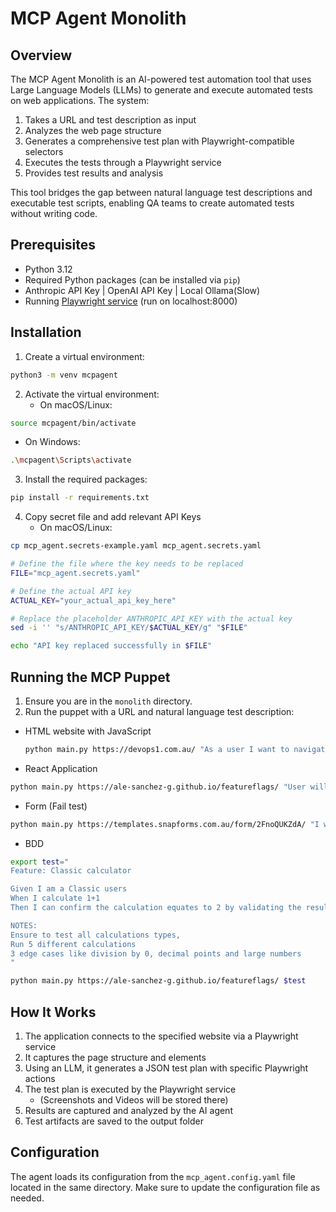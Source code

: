 # MCP Agent Monolith

## Overview
The MCP Agent Monolith is an AI-powered test automation tool that uses Large Language Models (LLMs) to generate and execute automated tests on web applications. The system:

1. Takes a URL and test description as input
2. Analyzes the web page structure
3. Generates a comprehensive test plan with Playwright-compatible selectors
4. Executes the tests through a Playwright service
5. Provides test results and analysis

This tool bridges the gap between natural language test descriptions and executable test scripts, enabling QA teams to create automated tests without writing code.

## Prerequisites
- Python 3.12
- Required Python packages (can be installed via `pip`)
- Anthropic API Key | OpenAI API Key | Local Ollama(Slow)
- Running [Playwright service](https://github.com/ale-sanchez-g/playwright-service) (run on localhost:8000) 

## Installation
1. Create a virtual environment:
```sh
python3 -m venv mcpagent
```

2. Activate the virtual environment:
   - On macOS/Linux:
```sh
source mcpagent/bin/activate
```

   - On Windows:
```sh
.\mcpagent\Scripts\activate
```

3. Install the required packages:
```sh
pip install -r requirements.txt
```

4. Copy secret file and add relevant API Keys
   - On macOS/Linux:
```sh
cp mcp_agent.secrets-example.yaml mcp_agent.secrets.yaml

# Define the file where the key needs to be replaced
FILE="mcp_agent.secrets.yaml"

# Define the actual API key
ACTUAL_KEY="your_actual_api_key_here"

# Replace the placeholder ANTHROPIC_API_KEY with the actual key
sed -i '' "s/ANTHROPIC_API_KEY/$ACTUAL_KEY/g" "$FILE"

echo "API key replaced successfully in $FILE"
```


## Running the MCP Puppet
1. Ensure you are in the `monolith` directory.
2. Run the puppet with a URL and natural language test description:

- HTML website with JavaScript
   ```sh
   python main.py https://devops1.com.au/ "As a user I want to navigate using the menu like click on services then on Anticipate, or Click on Engage, Hover on Accelerators and click on Cloud Acceleration"
   ```
   
- React Application

```sh
python main.py https://ale-sanchez-g.github.io/featureflags/ "User will test different mathematical calculations like 1+1=2 and 3-1=2 and check the result of each transaction then take a screenshot of each calculation. Test 5 different calculations, and 3 edge cases"
```
- Form (Fail test)

``` sh
python main.py https://templates.snapforms.com.au/form/2FnoQUKZdA/ "I want to be able to fill my Personal information form and submit. If radio buttons exist just click on the label and drop down list you must click on first and then select the value"
```

- BDD

```sh
export test="
Feature: Classic calculator

Given I am a Classic users 
When I calculate 1+1 
Then I can confirm the calculation equates to 2 by validating the results section

NOTES: 
Ensure to test all calculations types, 
Run 5 different calculations
3 edge cases like division by 0, decimal points and large numbers
"

python main.py https://ale-sanchez-g.github.io/featureflags/ $test
```

## How It Works
1. The application connects to the specified website via a Playwright service
2. It captures the page structure and elements
3. Using an LLM, it generates a JSON test plan with specific Playwright actions
4. The test plan is executed by the Playwright service
   - (Screenshots and Videos will be stored there)
5. Results are captured and analyzed by the AI agent
6. Test artifacts are saved to the output folder

## Configuration
The agent loads its configuration from the `mcp_agent.config.yaml` file located in the same directory. Make sure to update the configuration file as needed.